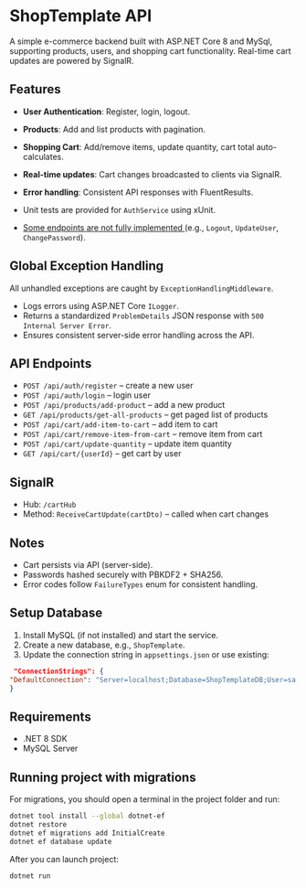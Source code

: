 ﻿# ShopTemplate API

A simple e-commerce backend built with ASP.NET Core 8 and MySql, supporting products, users, and shopping cart functionality. Real-time cart updates are powered by SignalR.

## Features

- **User Authentication**: Register, login, logout.
- **Products**: Add and list products with pagination.
- **Shopping Cart**: Add/remove items, update quantity, cart total auto-calculates.
- **Real-time updates**: Cart changes broadcasted to clients via SignalR.
- **Error handling**: Consistent API responses with FluentResults.
- Unit tests are provided for `AuthService` using xUnit.


- <u> Some endpoints are not fully implemented </u> (e.g., `Logout`, `UpdateUser`, `ChangePassword`).

## Global Exception Handling

All unhandled exceptions are caught by `ExceptionHandlingMiddleware`.

- Logs errors using ASP.NET Core `ILogger`.
- Returns a standardized `ProblemDetails` JSON response with `500 Internal Server Error`.
- Ensures consistent server-side error handling across the API.


## API Endpoints

- `POST /api/auth/register` – create a new user
- `POST /api/auth/login` – login user
- `POST /api/products/add-product` – add a new product
- `GET /api/products/get-all-products` – get paged list of products
- `POST /api/cart/add-item-to-cart` – add item to cart
- `POST /api/cart/remove-item-from-cart` – remove item from cart
- `POST /api/cart/update-quantity` – update item quantity
- `GET /api/cart/{userId}` – get cart by user

## SignalR

- Hub: `/cartHub`
- Method: `ReceiveCartUpdate(cartDto)` – called when cart changes

## Notes

- Cart persists via API (server-side).
- Passwords hashed securely with PBKDF2 + SHA256.
- Error codes follow `FailureTypes` enum for consistent handling.

## Setup Database

1. Install MySQL (if not installed) and start the service.
2. Create a new database, e.g., `ShopTemplate`.
3. Update the connection string in `appsettings.json` or use existing:

```json
 "ConnectionStrings": {
"DefaultConnection": "Server=localhost;Database=ShopTemplateDB;User=sa;Password=gg232412abb22#306!843;"
}
```
## Requirements

- .NET 8 SDK
- MySQL Server


## Running project with migrations
For migrations, you should open a terminal in the project folder and run:
```bash
dotnet tool install --global dotnet-ef
dotnet restore
dotnet ef migrations add InitialCreate
dotnet ef database update
```
After you can launch project:
```bash
dotnet run
